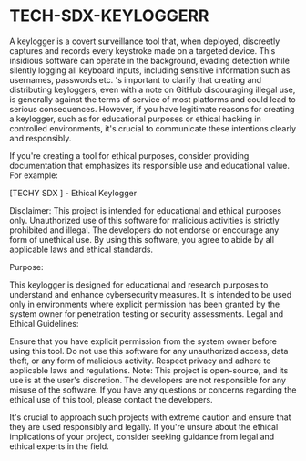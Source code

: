 # TECH-SDX-KEYLOGGERR
A keylogger is a covert surveillance tool that, when deployed, discreetly captures and records every keystroke made on a targeted device. This insidious software can operate in the background, evading detection while silently logging all keyboard inputs, including sensitive information such as usernames, passwords etc.
's important to clarify that creating and distributing keyloggers, even with a note on GitHub discouraging illegal use, is generally against the terms of service of most platforms and could lead to serious consequences. However, if you have legitimate reasons for creating a keylogger, such as for educational purposes or ethical hacking in controlled environments, it's crucial to communicate these intentions clearly and responsibly.

If you're creating a tool for ethical purposes, consider providing documentation that emphasizes its responsible use and educational value. For example:

[TECHY SDX ] - Ethical Keylogger

Disclaimer: This project is intended for educational and ethical purposes only. Unauthorized use of this software for malicious activities is strictly prohibited and illegal. The developers do not endorse or encourage any form of unethical use. By using this software, you agree to abide by all applicable laws and ethical standards.

Purpose:

This keylogger is designed for educational and research purposes to understand and enhance cybersecurity measures.
It is intended to be used only in environments where explicit permission has been granted by the system owner for penetration testing or security assessments.
Legal and Ethical Guidelines:

Ensure that you have explicit permission from the system owner before using this tool.
Do not use this software for any unauthorized access, data theft, or any form of malicious activity.
Respect privacy and adhere to applicable laws and regulations.
Note:
This project is open-source, and its use is at the user's discretion. The developers are not responsible for any misuse of the software. If you have any questions or concerns regarding the ethical use of this tool, please contact the developers.

It's crucial to approach such projects with extreme caution and ensure that they are used responsibly and legally. If you're unsure about the ethical implications of your project, consider seeking guidance from legal and ethical experts in the field.
